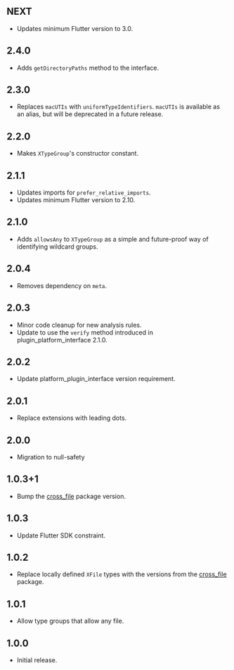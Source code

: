 ## NEXT

* Updates minimum Flutter version to 3.0.

## 2.4.0

* Adds `getDirectoryPaths` method to the interface.

## 2.3.0

* Replaces `macUTIs` with `uniformTypeIdentifiers`. `macUTIs` is available as an alias, but will be deprecated in a future release.

## 2.2.0

* Makes `XTypeGroup`'s constructor constant.

## 2.1.1

* Updates imports for `prefer_relative_imports`.
* Updates minimum Flutter version to 2.10.

## 2.1.0

* Adds `allowsAny` to `XTypeGroup` as a simple and future-proof way of identifying
  wildcard groups.

## 2.0.4

* Removes dependency on `meta`.

## 2.0.3

* Minor code cleanup for new analysis rules.
* Update to use the `verify` method introduced in plugin_platform_interface 2.1.0.

## 2.0.2

* Update platform_plugin_interface version requirement.

## 2.0.1

* Replace extensions with leading dots.

## 2.0.0

* Migration to null-safety

## 1.0.3+1

* Bump the [cross_file](https://pub.dev/packages/cross_file) package version.

## 1.0.3

* Update Flutter SDK constraint.

## 1.0.2

* Replace locally defined `XFile` types with the versions from the [cross_file](https://pub.dev/packages/cross_file) package.

## 1.0.1

* Allow type groups that allow any file.

## 1.0.0

* Initial release.
